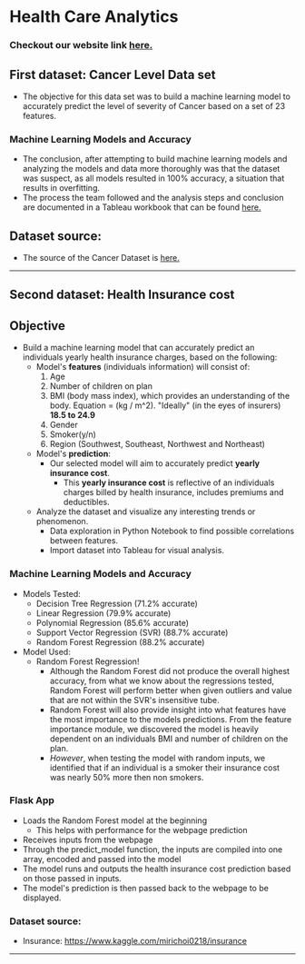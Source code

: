 # Health Care Analytics
### Checkout our website link [here.](prediction-insurance-cost.herokuapp.com/)

## First dataset: Cancer Level Data set
* The objective for this data set was to build a machine learning model to accurately predict the level of severity of Cancer based on a set of 23 features.

### Machine Learning Models and Accuracy

* The conclusion, after attempting to build machine learning models and analyzing the models and data more thoroughly was that the dataset was suspect, as all models resulted in 100% accuracy, a situation that results in overfitting.  
* The process the team followed and the analysis steps and conclusion are documented in a Tableau workbook that can be found [here.](https://public.tableau.com/profile/paul.hardy#!/vizhome/CancerStudyDataAnalysis/STORY-TheLungCancerLevelDataset?publish=yes)

## Dataset source:
* The source of the Cancer Dataset is [here.](https://www.kaggle.com/rishidamarla/cancer-patients-data)

---

## Second dataset: Health Insurance cost
## Objective
* Build a machine learning model that can accurately predict an individuals yearly health insurance charges, based on the following:
  * Model's **features** (individuals information) will consist of:
      1. Age
      2. Number of children on plan
      3. BMI (body mass index), which provides an understanding of the body. Equation = (kg / m^2). "Ideally" (in the eyes of insurers) **18.5 to 24.9**
      4. Gender
      5. Smoker(y/n)
      6. Region (Southwest, Southeast, Northwest and Northeast)
  * Model's **prediction**: 
    * Our selected model will aim to accurately predict **yearly insurance cost**. 
      * This **yearly insurance cost** is reflective of an individuals charges billed by health insurance, includes premiums and deductibles. 
  * Analyze the dataset and visualize any interesting trends or phenomenon. 
    * Data exploration in Python Notebook to find possible correlations between features.
    * Import dataset into Tableau for visual analysis. 

### Machine Learning Models and Accuracy
  * Models Tested:
    * Decision Tree Regression (71.2% accurate)
    * Linear Regression (79.9% accurate)
    * Polynomial Regression (85.6% accurate)
    * Support Vector Regression (SVR) (88.7% accurate)
    * Random Forest Regression (88.2% accurate)
  * Model Used: 
    * Random Forest Regression!
      * Although the Random Forest did not produce the overall highest accuracy, from what we know about the regressions tested, Random Forest will perform better when given outliers and value that are not within the SVR's insensitive tube. 
      * Random Forest will also provide insight into what features have the most importance to the models predictions. From the feature importance module, we discovered the model is heavily dependent on an individuals BMI and number of children on the plan. 
      * *However*, when testing the model with random inputs, we identified that if an individual is a smoker their insurance cost was nearly 50% more then non smokers. 

### Flask App
* Loads the Random Forest model at the beginning
  * This helps with performance for the webpage prediction
* Receives inputs from the webpage
* Through the predict_model function, the inputs are compiled into one array, encoded and passed into the model
* The model runs and outputs the health insurance cost prediction based on those passed in inputs.
* The model's prediction is then passed back to the webpage to be displayed.

### Dataset source:
* Insurance: https://www.kaggle.com/mirichoi0218/insurance

---
